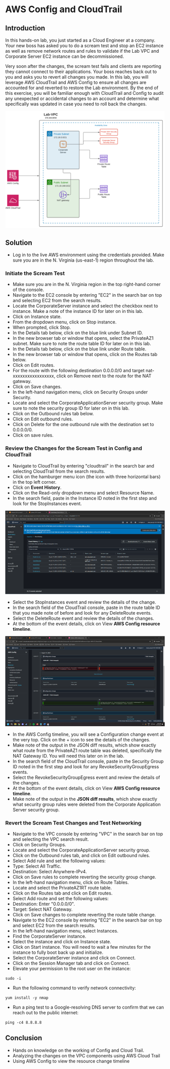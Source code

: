 # AWS Config and CloudTrail
## Introduction

In this hands-on lab, you just started as a Cloud Engineer at a company. Your new boss has asked you to do a scream test and stop an EC2 instance as well as remove network routes and rules to validate if the Lab VPC and Corporate Server EC2 instance can be decommissioned.

Very soon after the changes, the scream test fails and clients are reporting they cannot connect to their applications. Your boss reaches back out to you and asks you to revert all changes you made. In this lab, you will leverage AWS CloudTrail and AWS Config to ensure all changes are accounted for and reverted to restore the Lab environment. By the end of this exercise, you will be familiar enough with CloudTrail and Config to audit any unexpected or accidental changes to an account and determine what specifically was updated in case you need to roll back the changes.


![Architecture](https://github.com/Kenneth7117/AWS_Projects/blob/main/AWS%20Config%20and%20Cloud%20Trail/Images/CloudTrail_and_Config_Lab.png) 

## Solution
- Log in to the live AWS environment using the credentials provided. Make sure you are in the N. Virginia (us-east-1) region throughout the lab.

### Initiate the Scream Test
- Make sure you are in the N. Virginia region in the top right-hand corner of the console.
- Navigate to the EC2 console by entering "EC2" in the search bar on top and selecting EC2 from the search results.
- Locate the CorporateServer instance and select the checkbox next to instance. Make a note of the instance ID for later on in this lab.
- Click on Instance state.
- From the dropdown menu, click on Stop instance.
- When prompted, click Stop.
- In the Details tab below, click on the blue link under Subnet ID.
- In the new browser tab or window that opens, select the PrivateAZ1 subnet. Make sure to note the route table ID for later on in this lab.
- In the Details tab below, click on the blue link under Route table.
- In the new browser tab or window that opens, click on the Routes tab below.
- Click on Edit routes.
- For the route with the following destination 0.0.0.0/0 and target nat-xxxxxxxxxxxxxxxxx, click on Remove next to the route for the NAT gateway.
- Click on Save changes.
- In the left-hand navigation menu, click on Security Groups under Security.
- Locate and select the CorporateApplicationServer security group. Make sure to note the security group ID for later on in this lab.
- Click on the Outbound rules tab below.
- Click on Edit outbound rules.
- Click on Delete for the one outbound rule with the destination set to 0.0.0.0/0.
- Click on save rules.

### Review the Changes for the Scream Test in Config and CloudTrail
- Navigate to CloudTrail by entering "cloudtrail" in the search bar and selecting CloudTrail from the search results.
- Click on the hamburger menu icon (the icon with three horizontal bars) in the top left corner.
- Click on **Event History**.
- Click on the Read-only dropdown menu and select Resource Name.
- In the search field, paste in the Instance ID noted in the first step and look for the StopInstances event.

![CloudTrail](https://github.com/Kenneth7117/AWS_Projects/blob/main/AWS%20Config%20and%20Cloud%20Trail/Images/png1.png)

- Select the StopInstances event and review the details of the change.
- In the search field of the CloudTrail console, paste in the route table ID that you made note of before and look for any DeleteRoute events.
- Select the DeleteRoute event and review the details of the changes.
- At the bottom of the event details, click on View **AWS Config resource timeline**.

![Config](https://github.com/Kenneth7117/AWS_Projects/blob/main/AWS%20Config%20and%20Cloud%20Trail/Images/png3.png)

- In the AWS Config timeline, you will see a Configuration change event at the very top. Click on the + icon to see the details of the changes.
- Make note of the output in the JSON diff results, which show exactly what route from the PrivateAZ1 route table was deleted, specifically the NAT Gateway ID. You will need this later on in the lab.
- In the search field of the CloudTrail console, paste in the Security Group ID noted in the first step and look for any RevokeSecurityGroupEgress events.
- Select the RevokeSecurityGroupEgress event and review the details of the changes.
- At the bottom of the event details, click on View **AWS Config resource timeline**.
- Make note of the output in the **JSON diff results**, which show exactly what security group rules were deleted from the Corporate Application Server security group.

### Revert the Scream Test Changes and Test Networking
- Navigate to the VPC console by entering "VPC" in the search bar on top and selecting the VPC search result.
- Click on Security Groups.
- Locate and select the CorporateApplicationServer security group.
- Click on the Outbound rules tab, and click on Edit outbound rules.
- Select Add rule and set the following values:
- Type: Select All Traffic.
- Destination: Select Anywhere-IPv4.
- Click on Save rules to complete reverting the security group change.
- In the left-hand navigation menu, click on Route Tables.
- Locate and select the PrivateAZ1RT route table.
- Click on the Routes tab and click on Edit routes.
- Select Add route and set the following values:
- Destination: Enter "0.0.0.0/0".
- Target: Select NAT Gateway.
- Click on Save changes to complete reverting the route table change.
- Navigate to the EC2 console by entering "EC2" in the search bar on top and select EC2 from the search results.
- In the left-hand navigation menu, select Instances.
- Find the CorporateServer instance.
- Select the instance and click on Instance state.
- Click on Start instance. You will need to wait a few minutes for the instance to fully boot back up and initialize.
- Select the CorporateServer instance and click on Connect.
- Click on the Session Manager tab and click on Connect.
- Elevate your permission to the root user on the instance:
```
sudo -i
```
- Run the following command to verify network connectivity:
```
yum install -y nmap
```
- Run a ping test to a Google-resolving DNS server to confirm that we can reach out to the public internet:
```
ping -c4 8.8.8.8
```
## Conclusion

- Hands on knowledge on the working of Config and Cloud Trail.
- Analyzing the changes on the VPC components using AWS Cloud Trail
- Using AWS Config to view the resource change timeline
